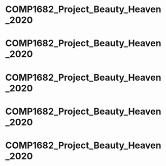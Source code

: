 # COMP1682_Project_Beauty_Heaven_2020
# COMP1682_Project_Beauty_Heaven_2020
# COMP1682_Project_Beauty_Heaven_2020
# COMP1682_Project_Beauty_Heaven_2020
# COMP1682_Project_Beauty_Heaven_2020
